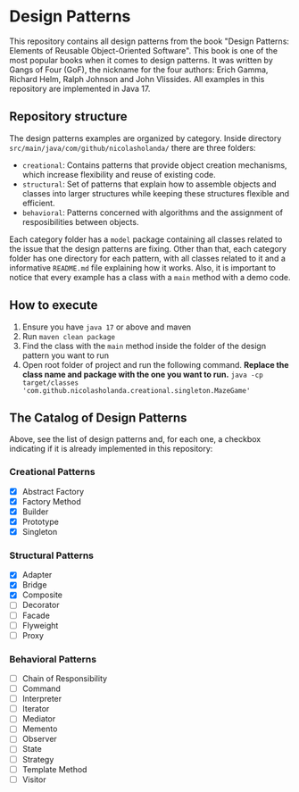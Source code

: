 # Design Patterns
This repository contains all design patterns from the book "Design Patterns: Elements of Reusable Object-Oriented Software". This book is one of the most popular books when it comes to design patterns. It was written by Gangs of Four (GoF), the nickname for the four authors: Erich Gamma, Richard Helm, Ralph Johnson and John Vlissides. All examples in this repository are implemented in Java 17.

## Repository structure
The design patterns examples are organized by category. Inside directory `src/main/java/com/github/nicolasholanda/` there are three folders:
* `creational`: Contains patterns that provide object creation mechanisms, which increase flexibility and reuse of existing code.
* `structural`: Set of patterns that explain how to assemble objects and classes into larger structures while keeping these structures flexible and efficient.
* `behavioral`: Patterns concerned with algorithms and the assignment of resposibilities between objects.

Each category folder has a `model` package containing all classes related to the issue that the design patterns are fixing. Other than that, each category folder has one directory for each pattern, with all classes related to it and a informative `README.md` file explaining how it works. Also, it is important to notice that every example has a class with a `main` method with a demo code.

## How to execute
1. Ensure you have `java 17` or above and maven
2. Run `maven clean package`
3. Find the class with the `main` method inside the folder of the design pattern you want to run
4. Open root folder of project and run the following command. **Replace the class name and package with the one you want to run.**
`java -cp target/classes 'com.github.nicolasholanda.creational.singleton.MazeGame'` 

## The Catalog of Design Patterns
Above, see the list of design patterns and, for each one, a checkbox indicating if it is already implemented in this repository:

### Creational Patterns
- [x] Abstract Factory
- [x] Factory Method
- [x] Builder
- [x] Prototype
- [x] Singleton

### Structural Patterns
- [x] Adapter
- [x] Bridge
- [x] Composite
- [ ] Decorator
- [ ] Facade
- [ ] Flyweight
- [ ] Proxy

### Behavioral Patterns
- [ ] Chain of Responsibility
- [ ] Command
- [ ] Interpreter
- [ ] Iterator
- [ ] Mediator
- [ ] Memento
- [ ] Observer
- [ ] State
- [ ] Strategy
- [ ] Template Method
- [ ] Visitor